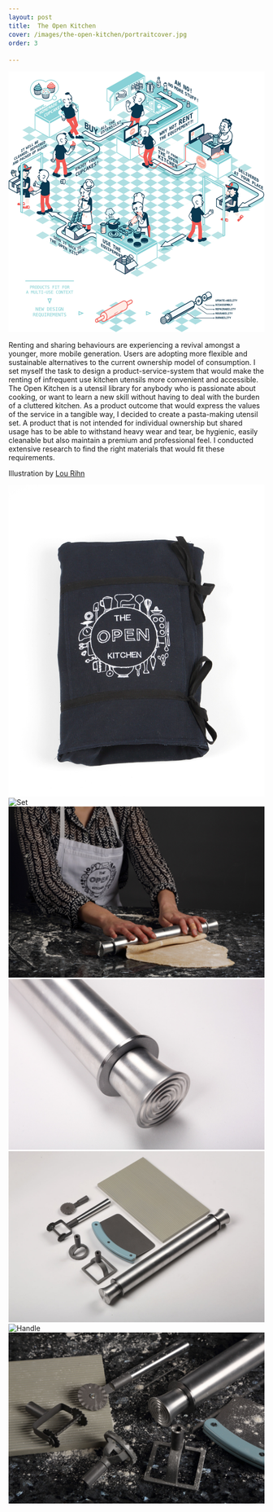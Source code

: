 ```yaml
---
layout: post
title:  The Open Kitchen
cover: /images/the-open-kitchen/portraitcover.jpg
order: 3

---
```




![Close-Up One](/images/the-open-kitchen/lou-illustration.jpg)

Renting and sharing behaviours are experiencing a revival amongst a younger, more mobile generation. Users are adopting more flexible and sustainable alternatives to the current ownership model of consumption. I set myself the task to design a product-service-system that would make the renting of infrequent use kitchen utensils more convenient and accessible.
The Open Kitchen is a utensil library for anybody who is passionate about cooking, or want to learn a new skill without having to deal with the burden of a cluttered kitchen.
As a product outcome that would express the values of the service in a tangible way, I decided to create a pasta-making utensil set. A product that is not intended for individual ownership but shared usage has to be able to withstand heavy wear and tear, be hygienic, easily cleanable but also maintain a premium and professional feel. I conducted extensive research to find the right materials that would fit these requirements.

Illustration by <a href="http://lourihn.com">Lou Rihn</a>


![Pouch](/images/the-open-kitchen/pouch.jpg)
![Set](/images/the-open-kitchen/open-set.jpg)
![Rolling Pin](/images/the-open-kitchen/rolling-pin.jpg)
![Rolling Pin](/images/the-open-kitchen/rolling-pin-2.jpg)
![Utensils](/images/the-open-kitchen/utensils.jpg)
![Handle](/images/the-open-kitchen/handle.jpg)
![Context](/images/the-open-kitchen/overview.jpg)
